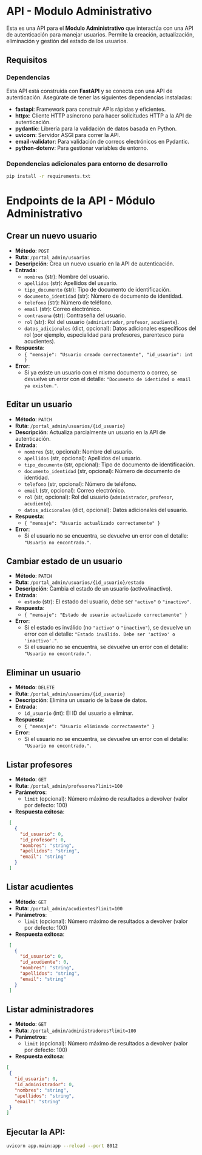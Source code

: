 # API - Modulo Administrativo

Esta es una API para el **Modulo Administrativo** que interactúa con una API de autenticación para manejar usuarios. Permite la creación, actualización, eliminación y gestión del estado de los usuarios.

## Requisitos

### Dependencias

Esta API está construida con **FastAPI** y se conecta con una API de autenticación. Asegúrate de tener las siguientes dependencias instaladas:

- **fastapi**: Framework para construir APIs rápidas y eficientes.
- **httpx**: Cliente HTTP asíncrono para hacer solicitudes HTTP a la API de autenticación.
- **pydantic**: Librería para la validación de datos basada en Python.
- **uvicorn**: Servidor ASGI para correr la API.
- **email-validator**: Para validación de correos electrónicos en Pydantic.
- **python-dotenv**: Para gestionar variables de entorno.

### Dependencias adicionales para entorno de desarrollo

```bash
pip install -r requirements.txt
```
# Endpoints de la API - Módulo Administrativo

## Crear un nuevo usuario

- **Método**: `POST`
- **Ruta**: `/portal_admin/usuarios`
- **Descripción**: Crea un nuevo usuario en la API de autenticación.
- **Entrada**: 
  - `nombres` (str): Nombre del usuario.
  - `apellidos` (str): Apellidos del usuario.
  - `tipo_documento` (str): Tipo de documento de identificación.
  - `documento_identidad` (str): Número de documento de identidad.
  - `telefono` (str): Número de teléfono.
  - `email` (str): Correo electrónico.
  - `contrasena` (str): Contraseña del usuario.
  - `rol` (str): Rol del usuario (`administrador`, `profesor`, `acudiente`).
  - `datos_adicionales` (dict, opcional): Datos adicionales específicos del rol (por ejemplo, especialidad para profesores, parentesco para acudientes).
- **Respuesta**: 
  - `{ "mensaje": "Usuario creado correctamente", "id_usuario": int }`
- **Error**: 
  - Si ya existe un usuario con el mismo documento o correo, se devuelve un error con el detalle: `"Documento de identidad o email ya existen."`.

## Editar un usuario

- **Método**: `PATCH`
- **Ruta**: `/portal_admin/usuarios/{id_usuario}`
- **Descripción**: Actualiza parcialmente un usuario en la API de autenticación.
- **Entrada**: 
  - `nombres` (str, opcional): Nombre del usuario.
  - `apellidos` (str, opcional): Apellidos del usuario.
  - `tipo_documento` (str, opcional): Tipo de documento de identificación.
  - `documento_identidad` (str, opcional): Número de documento de identidad.
  - `telefono` (str, opcional): Número de teléfono.
  - `email` (str, opcional): Correo electrónico.
  - `rol` (str, opcional): Rol del usuario (`administrador`, `profesor`, `acudiente`).
  - `datos_adicionales` (dict, opcional): Datos adicionales del usuario.
- **Respuesta**: 
  - `{ "mensaje": "Usuario actualizado correctamente" }`
- **Error**: 
  - Si el usuario no se encuentra, se devuelve un error con el detalle: `"Usuario no encontrado."`.

## Cambiar estado de un usuario

- **Método**: `PATCH`
- **Ruta**: `/portal_admin/usuarios/{id_usuario}/estado`
- **Descripción**: Cambia el estado de un usuario (activo/inactivo).
- **Entrada**: 
  - `estado` (str): El estado del usuario, debe ser `"activo"` o `"inactivo"`.
- **Respuesta**: 
  - `{ "mensaje": "Estado de usuario actualizado correctamente" }`
- **Error**: 
  - Si el estado es inválido (no `"activo"` o `"inactivo"`), se devuelve un error con el detalle: `"Estado inválido. Debe ser 'activo' o 'inactivo'."`.
  - Si el usuario no se encuentra, se devuelve un error con el detalle: `"Usuario no encontrado."`.

## Eliminar un usuario

- **Método**: `DELETE`
- **Ruta**: `/portal_admin/usuarios/{id_usuario}`
- **Descripción**: Elimina un usuario de la base de datos.
- **Entrada**: 
  - `id_usuario` (int): El ID del usuario a eliminar.
- **Respuesta**: 
  - `{ "mensaje": "Usuario eliminado correctamente" }`
- **Error**: 
  - Si el usuario no se encuentra, se devuelve un error con el detalle: `"Usuario no encontrado."`.

## Listar profesores
- **Método**: `GET`
- **Ruta**: `/portal_admin/profesores?limit=100`
- **Parámetros**:
  - `limit` (opcional): Número máximo de resultados a devolver (valor por defecto: 100)
- **Respuesta exitosa**:
 ```json
  [
    {
      "id_usuario": 0,
      "id_profesor": 0,
      "nombres": "string",
      "apellidos": "string",
      "email": "string"
    }
  ]

```
## Listar acudientes
- **Método**: `GET`
- **Ruta**: `/portal_admin/acudientes?limit=100`
- **Parámetros**:
  - `limit` (opcional): Número máximo de resultados a devolver (valor por defecto: 100)
- **Respuesta exitosa**:
 ```json
  [
    {
      "id_usuario": 0,
      "id_acudiente": 0,
      "nombres": "string",
      "apellidos": "string",
      "email": "string"
    }
  ]

```
## Listar administradores
- **Método**: `GET`
- **Ruta**: `/portal_admin/administradores?limit=100`
- **Parámetros**:
  - `limit` (opcional): Número máximo de resultados a devolver (valor por defecto: 100)
- **Respuesta exitosa**:
 ```json
 [
  {
    "id_usuario": 0,
    "id_administrador": 0,
    "nombres": "string",
    "apellidos": "string",
    "email": "string"
  }
]

```
## Ejecutar la API:

```bash
uvicorn app.main:app --reload --port 8012
```
